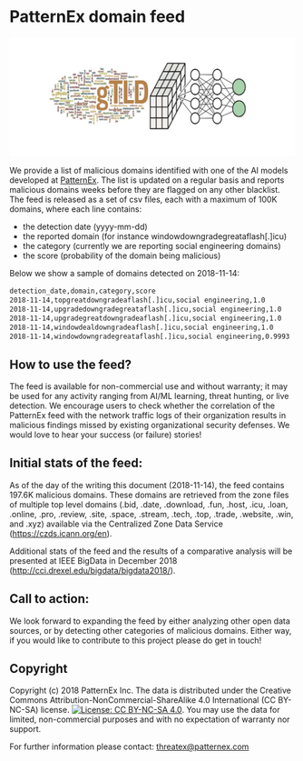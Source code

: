 # PatternEx domain feed

![Domain detection initiative](figures/dd_logo.jpg)

We provide a list of malicious domains identified with one of the AI models developed at [PatternEx](https://www.patternex.com). The list is updated on a regular basis and reports malicious domains weeks before they are flagged on any other blacklist. The feed is released as a set of csv files, each with a maximum of 100K domains, where each line contains:
- the detection date (yyyy-mm-dd)
- the reported domain (for instance windowdowngradegreataflash[.]icu) 
- the category (currently we are reporting social engineering domains)
- the score (probability of the domain being malicious)

Below we show a sample of domains detected on 2018-11-14:

```
detection_date,domain,category,score
2018-11-14,topgreatdowngradeaflash[.]icu,social engineering,1.0
2018-11-14,upgradedowngradegreataflash[.]icu,social engineering,1.0
2018-11-14,upgradegreatdowngradeaflash[.]icu,social engineering,1.0
2018-11-14,windowdealdowngradeaflash[.]icu,social engineering,1.0
2018-11-14,windowdowngradegreataflash[.]icu,social engineering,0.9993
```

## How to use the feed? 
The feed is available for non-commercial use and without warranty; it may be used for any activity ranging from AI/ML learning, threat hunting, or live detection. We encourage users to check whether the correlation of the PatternEx feed with the network traffic logs of their organization results in malicious findings missed by existing organizational security defenses. We would love to hear your success (or failure) stories! 

## Initial stats of the feed: 
As of the day of the writing this document (2018-11-14), the feed contains 197.6K malicious domains. These domains are retrieved from the zone files of multiple top level domains (.bid, .date, .download, .fun, .host, .icu, .loan, .online, .pro, .review, .site, .space, .stream, .tech, .top, .trade, .website, .win, and .xyz) available via the Centralized Zone Data Service (https://czds.icann.org/en). 

Additional stats of the feed and the results of a comparative analysis will be presented at IEEE BigData in December 2018 (http://cci.drexel.edu/bigdata/bigdata2018/). 

## Call to action: 
We look forward to expanding the feed by either analyzing other open data sources, or by detecting other categories of malicious domains. Either way, if you would like to contribute to this project please do get in touch!  


## Copyright
Copyright (c) 2018 PatternEx Inc. The data is distributed under the Creative Commons Attribution-NonCommercial-ShareAlike 4.0 International (CC BY-NC-SA) license. [![License: CC BY-NC-SA 4.0](https://licensebuttons.net/l/by-nc-sa/4.0/80x15.png)](https://creativecommons.org/licenses/by-nc-sa/4.0/). You may use the data for limited, non-commercial purposes and with no expectation of warranty nor support. 

For further information please contact: threatex@patternex.com
